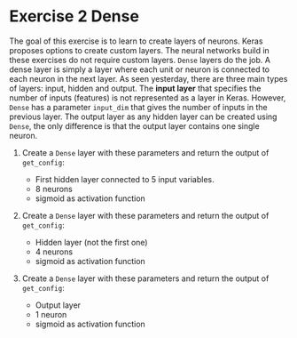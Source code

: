 # Exercise 2 Dense

The goal of this exercise is to learn to create layers of neurons. Keras proposes options to create custom layers. The neural networks build in these exercises do not require custom layers. `Dense` layers do the job. A dense layer is simply a layer where each unit or neuron is connected to each neuron in the next layer. As seen yesterday, there are three main types of layers: input, hidden and output. The **input layer** that specifies the number of inputs (features) is not represented as a layer in Keras. However, `Dense` has a parameter `input_dim` that gives the number of inputs in the previous layer. The output layer as any hidden layer can be created using `Dense`, the only difference is that the output layer contains one single neuron. 

1. Create a `Dense` layer with these parameters and return the output of `get_config`: 

    - First hidden layer connected to 5 input variables. 
    - 8 neurons 
    - sigmoid as activation function 


2. Create a `Dense` layer with these parameters and return the output of `get_config`: 

    - Hidden layer (not the first one)
    - 4 neurons 
    - sigmoid as activation function 

3. Create a `Dense` layer with these parameters and return the output of `get_config`: 

    - Output layer
    - 1 neuron 
    - sigmoid as activation function 